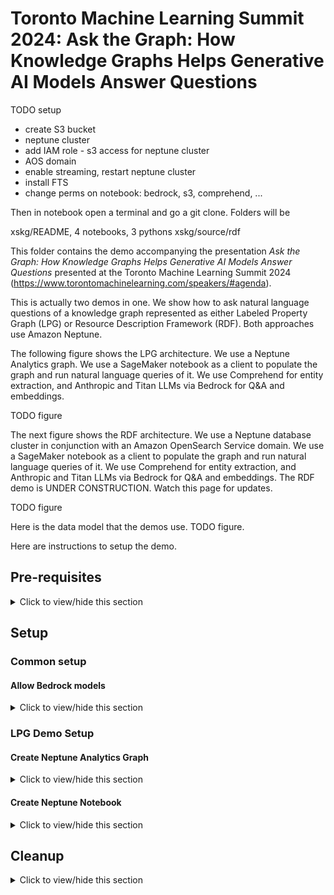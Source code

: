 # Toronto Machine Learning Summit 2024: Ask the Graph: How Knowledge Graphs Helps Generative AI Models Answer Questions

TODO
setup
- create S3 bucket
- neptune cluster
- add IAM role - s3 access for neptune cluster
- AOS domain
- enable streaming, restart neptune cluster
- install FTS
- change perms on notebook: bedrock, s3, comprehend, ...


Then in notebook open a terminal and go a git clone. Folders will be

xskg/README, 4 notebooks, 3 pythons
xskg/source/rdf





This folder contains the demo accompanying the presentation _Ask the Graph: How Knowledge Graphs Helps Generative AI Models Answer Questions_ presented at the Toronto Machine Learning Summit 2024 (<https://www.torontomachinelearning.com/speakers/#agenda>). 

This is actually two demos in one. We show how to ask natural language questions of a knowledge graph represented as either Labeled Property Graph (LPG) or Resource Description Framework (RDF). Both approaches use Amazon Neptune.

The following figure shows the LPG architecture. We use a Neptune Analytics graph. We use a SageMaker notebook as a client to populate the graph and run natural language queries of it. We use Comprehend for entity extraction, and Anthropic and Titan LLMs via Bedrock for Q&A and embeddings. 

TODO figure

The next figure shows the RDF architecture. We use a Neptune database cluster in conjunction with an Amazon OpenSearch Service domain. We use a SageMaker notebook as a client to populate the graph and run natural language queries of it. We use Comprehend for entity extraction, and Anthropic and Titan LLMs via Bedrock for Q&A and embeddings. The RDF demo is UNDER CONSTRUCTION. Watch this page for updates.

TODO figure

Here is the data model that the demos use.
TODO figure. 

Here are instructions to setup the demo.

## Pre-requisites

<details><summary>Click to view/hide this section</summary>
<p>


You require an AWS account with permissions to create Amazon Neptune (<https://aws.amazon.com/neptune>), Amazon Bedrock (<https://aws.amazon.com/bedrock>), Amazon SageMaker (<https://aws.amazon.com/sagemaker>), and Amazon OpenSearch Service (<https://aws.amazon.com/opensearch-service/>) resources.

Provision all resources in either us-east-1 or us-west-2 regions. For simplicity, provision all resources in the same AWS account.

</p>
</details>

## Setup

### Common setup

#### Allow Bedrock models

<details><summary>Click to view/hide this section</summary>
<p>

In your AWS console, open the Bedrock console and request model access for the _Titan Embeddings G1_ and _Claude_ models. For instructions how to request model access, follow <https://docs.aws.amazon.com/bedrock/latest/userguide/model-access.html>.

Check back until both models show as _Access granted_.

![Bedrock model access](../kg_ai_alg/images/bedrock_model_access.png "Bedrock model access").

</p>
</details>

### LPG Demo Setup

#### Create Neptune Analytics Graph

<details><summary>Click to view/hide this section</summary>
<p>

In your AWS console, open the Neptune console. In the left menu, select _Graphs_ to create a graph. 

Follow instructions <https://docs.aws.amazon.com/neptune-analytics/latest/userguide/gettingStarted-creating-a-graph.html> to create the graph. 

Use the following settings: 
- Graph name: *tmls*
- Data source: Create empty graph
- Enable public connectivity: check
- Setup private endpoint: uncheck
- Vector search settings: Enable these settings and set dimension to *1536*.

It will take a few minutes to create. Wait for the status of the graph to become *Available*. 

TODO - find the graph endpoint ...

</p>
</details>

#### Create Neptune Notebook

<details><summary>Click to view/hide this section</summary>
<p>


Follow instructions in https://docs.aws.amazon.com/neptune-analytics/latest/userguide/create-notebook-cfn.html to create a Sagemaker notebook instance for Neptune Analytics through CloudFormation. On the stack details page provide the following:

- Stack name: *tmls-LPGDemo*
- GraphEndpoint: enter the endpoint from the *tmls* graph you created above.
- NotebookName: *tmls-LPG-notebook*

Leave the remaining parameters blank. Navigate through the remaining pages, accepting defaults.

![notebook params](images/na_notebook.png "notebook params").

Wait for the CloudFormation stack to complete. It may take several minutes.

#### Modify Notebook IAM Role

When complete, go the SageMaker console. In the left menu select _Notebook_. Locate your notebook in the main pane. 

![notebook_created](images/sm_notebook.png "notebook created").

Select the notebook to see its configuration. Locate its IAM role. Click on that role to bring it up in the IAM console.

Add two policies to the permissions: 

- *AmazonBedrockFullAccess*, giving the notebook access to invoke Bedrock models for embedding and entity extraction

TODO change
![change notebook role](images/iam_notebook.png "change notebook role").

If you prefer narrower permissions, create your own policy that restricts S3 writes to only your working bucket and Bedrock invokes to only the Claude and Titan models.


#### Get Demo Notebook Files and Begin

TODO ... 

Download the four notebooks from this repository:

- 0-PrepSources.ipynb
- 1-PopulateGraph.ipynb
- 2-CreateLlamaIndex.ipynb
- 3-GraphAlgorithms.ipynb

Back in the SageMaker console, open the Jupyter notebook folder view

![jupyter](images/jupyter.png "jupyter").

In Jupyter, upload the four notebooks should downloaded to your local machine above.

![jupyter notebooks upload](images/jupyter_upload.png "jupyter notebooks upload").

Now run through the notebooks! *0-PrepSources.ipynb* is optional, meant mostly to show how we prepared the data. You may skip this as the prepared data is already available publicly.

</p>
</details>




## Cleanup

<details><summary>Click to view/hide this section</summary>
<p>

This demo incurs cost. If you are done and wish to avoid further charges:

- Delete the Neptune Analytics graphs. The Neptune console provides an action to delete a graph. Or see <https://docs.aws.amazon.com/neptune-analytics/latest/apiref/API_DeleteGraph.html>. 
- Stop and remove the Sagemaker notebook instance. For this, delete the CloudFormation stack you created for the notebook. See <https://docs.aws.amazon.com/AWSCloudFormation/latest/UserGuide/cfn-console-delete-stack.html> for instructions how to delete a stack.
- Remove the S3 bucket. See <https://docs.aws.amazon.com/AmazonS3/latest/userguide/delete-bucket.html>.
- Terminate the EC2 instance. See <https://docs.aws.amazon.com/AWSEC2/latest/UserGuide/terminating-instances.html>.

</p>
</details>
